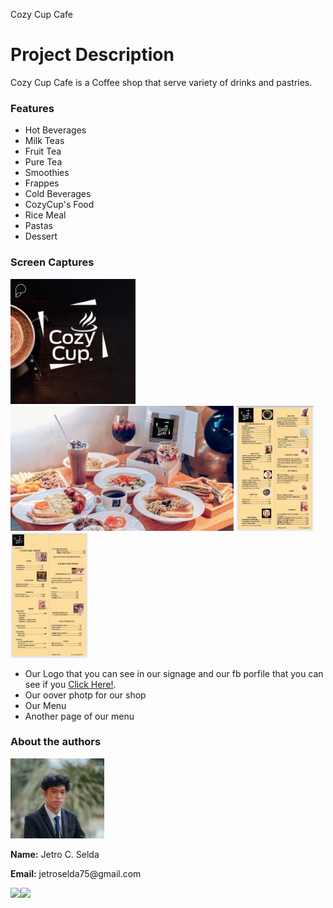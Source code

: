 Cozy Cup Cafe

<h1>Project Description</h1>
<p>Cozy Cup Cafe is a Coffee shop that serve variety of drinks and pastries.</p>

<h3>Features</h3>
<ul>
  <li>Hot Beverages</li>
  <li>Milk Teas</li>
  <li>Fruit Tea</li>
  <li>Pure Tea</li>
  <li>Smoothies</li>
  <li>Frappes</li>
  <li>Cold Beverages</li>
  <li>CozyCup's Food</li>
  <li>Rice Meal</li>
  <li>Pastas</li>
  <li>Dessert</li>
</ul>

<h3>Screen Captures</h3>
<p><img src = cozycuplogo.jpg height = "200"> <img src = cover.png height = "200"> <img src = fullmenu.jpg height = "200"> <img src = fullmenu2.jpg height = "200"></p>
<ul>
  <li>Our Logo that you can see in our signage and our fb porfile that you can see if you <a href = "https://www.facebook.com/cozycup.com.ph">Click Here!</a>.</li>
  <li>Our oover photp for our shop</li>
  <li>Our Menu</li>
  <li>Another page of our menu</li>
</ul>

<h3>About the authors</h3>
<img class="rounded-circle" alt="MyPhoto" src = Myphoto.png width="150" />
<p><b>Name:</b> Jetro C. Selda</p>
<p><b>Email:</b> jetroselda75@gmail.com</p>

<p><a href="https://www.facebook.com/jetro.casenaresselda/"><img src="https://github.com/gauravghongde/social-icons/blob/master/PNG/Color/Facebook.png?raw=true" height="50"></a><a href="https://github.com/JetroSelda"><img src="https://github.com/gauravghongde/social-icons/blob/master/PNG/Color/Github.png?raw=true" height="50"></a></p>
